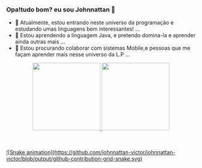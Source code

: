 ### Opa!tudo bom? eu sou Johnnattan 👋

- 🔭 Atualmente, estou entrando neste universo da programação e estudando umas linguagens bem interessantes! ...
- 🌱 Estou aprendendo a linguagem Java, e pretendo domina-la e aprender ainda outras mais ...
- 👯 Estou procurando colaborar com sistemas Mobile,e pessoas que me façam aprender mais nesse universo da L.P ...

<div align="center">
  <a href="https://github.com/johnnattan-victor">
  <img height="180em" src="https://github-readme-stats.vercel.app/api?username=johnnattan-victor&show_icons=true&theme=dracula&include_all_commits=true&count_private=true"/>
  <img height="180em" src="https://github-readme-stats.vercel.app/api/top-langs/?username=johnnattan-victor&layout=compact&langs_count=7&theme=dracula"/>
</div>
  <div style="display: inline_block"><br>
<link rel="stylesheet" href="https://cdn.jsdelivr.net/gh/devicons/devicon@v2.14.0/devicon.min.css">
</div>
  
  
  ##
  
<div>    
![Snake animation](https://github.com/johnnattan-victor/johnnattan-victor/blob/output/github-contribution-grid-snake.svg)
<div>
